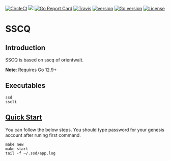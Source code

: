 [![CircleCI](https://circleci.com/gh/deep2chain/sscq/tree/master.svg?style=shield)](https://circleci.com/gh/deep2chain/sscq/tree/master)
[![](https://godoc.org/github.com/deep2chain/sscq?status.svg)](http://godoc.org/github.com/deep2chain/sscq) [![Go Report Card](https://goreportcard.com/badge/github.com/deep2chain/sscq)](https://goreportcard.com/report/github.com/deep2chain/sscq)
[![Travis](https://travis-ci.org/deep2chain/sscq.svg?branch=master)](https://travis-ci.org/deep2chain/sscq)
[![version](https://img.shields.io/github/tag/deep2chain/sscq.svg)](https://github.com/deep2chain/sscq/releases/latest)
[![Go version](https://img.shields.io/badge/go-1.12.9-blue.svg)](https://github.com/moovweb/gvm)
[![License](https://img.shields.io/badge/License-Apache%202.0-green.svg)](https://opensource.org/licenses/Apache-2.0)

# SSCQ
## Introduction
   SSCQ is based on sscq of orientwalt.
   
   **Note**: Requires Go 12.9+
## Executables
```
ssd
sscli
```
## [Quick Start](https://github.com/deep2chain/sscq/blob/master/docs/build%20%26%20run.md)
You can follow the below steps. You should type password for your genesis account after runing first command.
```
make new
make start
tail -f ~/.ssd/app.log
```

